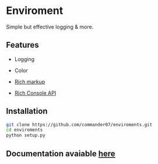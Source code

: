 # Enviroment

Simple but effective logging & more.

## Features

* Logging
* Color
  
* [Rich markup](https://rich.readthedocs.io/en/latest/markup.html)
  
* [Rich Console API](https://rich.readthedocs.io/en/latest/console.html)

## Installation

```bash
git clone https://github.com/commander07/enviroments.git
cd enviroments
python setup.py
```

## Documentation avaiable [here](https://commander07.github.io/Enviroment/)
